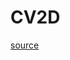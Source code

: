 # CV2D

[source](github.com/OpenFOAM-jp/OpenFOAM-utilities-tutorials-jp/blob/master/v1906/mesh/generation/foamyMesh/foamyQuadMesh/CV2D.C/CV2D.C)



